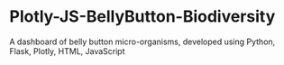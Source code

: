 # Plotly-JS-BellyButton-Biodiversity
A dashboard of belly button micro-organisms, developed using Python, Flask, Plotly, HTML, JavaScript
